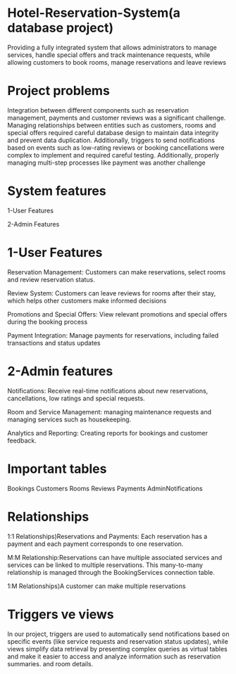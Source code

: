 # Hotel-Reservation-System(a database project)
Providing a fully integrated system that allows administrators to manage services, handle special offers and track maintenance requests, while allowing customers to book rooms, manage reservations and leave reviews


# Project problems
Integration between different components such as reservation management, payments and customer reviews was a significant challenge. Managing relationships between entities such as customers, rooms and special offers required careful database design to maintain data integrity and prevent data duplication. Additionally, triggers to send notifications based on events such as low-rating reviews or booking cancellations were complex to implement and required careful testing. Additionally, properly managing multi-step processes like payment was another challenge


# System features

1-User Features


2-Admin Features


# 1-User Features

Reservation Management: Customers can make reservations, select rooms and review reservation status.

Review System: Customers can leave reviews for rooms after their stay, which helps other customers make informed decisions

Promotions and Special Offers: View relevant promotions and special offers during the booking process

Payment Integration: Manage payments for reservations, including failed transactions and status updates


# 2-Admin features

Notifications: Receive real-time notifications about new reservations, cancellations, low ratings and special requests.

Room and Service Management: managing maintenance requests and managing services such as housekeeping.

Analytics and Reporting: Creating reports for bookings and customer feedback.

# Important tables
Bookings
Customers
Rooms
Reviews
Payments
AdminNotifications


# Relationships

1:1 Relationships)Reservations and Payments: Each reservation has a payment and each payment corresponds to one reservation.

M:M Relationship:Reservations can have multiple associated services and services can be linked to multiple reservations. This many-to-many relationship is managed through the BookingServices connection table.

1:M Relationships)A customer can make multiple reservations

# Triggers ve views

In our project, triggers are used to automatically send notifications based on specific events (like service requests and reservation status updates), while views simplify data retrieval by presenting complex queries as virtual tables and make it easier to access and analyze information such as reservation summaries. and room details.





